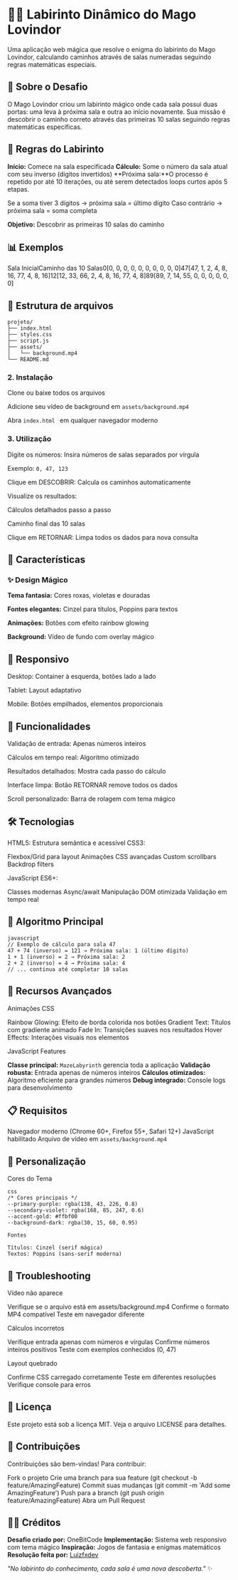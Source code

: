 # 🧙‍♂️ Labirinto Dinâmico do Mago Lovindor

Uma aplicação web mágica que resolve o enigma do labirinto do Mago Lovindor, calculando caminhos através de salas numeradas seguindo regras matemáticas especiais.

## 📖 Sobre o Desafio
O Mago Lovindor criou um labirinto mágico onde cada sala possui duas portas: uma leva à próxima sala e outra ao início novamente. Sua missão é descobrir o caminho correto através das primeiras 10 salas seguindo regras matemáticas específicas.

## 🎯 Regras do Labirinto

**Início:** Comece na sala especificada
**Cálculo:** Some o número da sala atual com seu inverso (dígitos invertidos)
**Próxima sala:**O processo é repetido por até 10 iterações, ou até serem detectados loops curtos após 5 etapas.

Se a soma tiver 3 dígitos → próxima sala = último dígito
Caso contrário → próxima sala = soma completa


**Objetivo:** Descobrir as primeiras 10 salas do caminho

## 📊 Exemplos

Sala InicialCaminho das 10 Salas0[0, 0, 0, 0, 0, 0, 0, 0, 0, 0]47[47, 1, 2, 4, 8, 16, 77, 4, 8, 16]12[12, 33, 66, 2, 4, 8, 16, 77, 4, 8]89[89, 7, 14, 55, 0, 0, 0, 0, 0, 0]

## 📁 Estrutura de arquivos
```
projeto/
├── index.html
├── styles.css
├── script.js
├── assets/
│   └── background.mp4
└── README.md
```
### 2. Instalação

Clone ou baixe todos os arquivos

Adicione seu vídeo de background em `` assets/background.mp4 ``

Abra ``index.html `` em qualquer navegador moderno

### 3. Utilização

Digite os números: Insira números de salas separados por vírgula

Exemplo: `` 0, 47, 123 ``


Clique em DESCOBRIR: Calcula os caminhos automaticamente

Visualize os resultados:

Cálculos detalhados passo a passo

Caminho final das 10 salas


Clique em RETORNAR: Limpa todos os dados para nova consulta

## 🎨 Características

### ✨ Design Mágico

**Tema fantasia:** Cores roxas, violetas e douradas

**Fontes elegantes:** Cinzel para títulos, Poppins para textos

**Animações:** Botões com efeito rainbow glowing

**Background:** Vídeo de fundo com overlay mágico

## 📱 Responsivo

Desktop: Container à esquerda, botões lado a lado

Tablet: Layout adaptativo

Mobile: Botões empilhados, elementos proporcionais

## 🔧 Funcionalidades

Validação de entrada: Apenas números inteiros

Cálculos em tempo real: Algoritmo otimizado

Resultados detalhados: Mostra cada passo do cálculo

Interface limpa: Botão RETORNAR remove todos os dados

Scroll personalizado: Barra de rolagem com tema mágico

## 🛠️ Tecnologias

HTML5: Estrutura semântica e acessível
CSS3:

Flexbox/Grid para layout
Animações CSS avançadas
Custom scrollbars
Backdrop filters


JavaScript ES6+:

Classes modernas
Async/await
Manipulação DOM otimizada
Validação em tempo real



## 🎯 Algoritmo Principal

```
javascript
// Exemplo de cálculo para sala 47
47 + 74 (inverso) = 121 → Próxima sala: 1 (último dígito)
1 + 1 (inverso) = 2 → Próxima sala: 2
2 + 2 (inverso) = 4 → Próxima sala: 4
// ... continua até completar 10 salas
```

## 🚀 Recursos Avançados

Animações CSS

Rainbow Glowing: Efeito de borda colorida nos botões
Gradient Text: Títulos com gradiente animado
Fade In: Transições suaves nos resultados
Hover Effects: Interações visuais nos elementos

JavaScript Features

**Classe principal:** `` MazeLabyrinth `` gerencia toda a aplicação
**Validação robusta:** Entrada apenas de números inteiros
**Cálculos otimizados:** Algoritmo eficiente para grandes números
**Debug integrado:** Console logs para desenvolvimento

## 📋 Requisitos

Navegador moderno (Chrome 60+, Firefox 55+, Safari 12+)
JavaScript habilitado
Arquivo de vídeo em `` assets/background.mp4 ``

## 🎨 Personalização

Cores do Tema

```
css
/* Cores principais */
--primary-purple: rgba(138, 43, 226, 0.8)
--secondary-violet: rgba(168, 85, 247, 0.6)
--accent-gold: #ffbf00
--background-dark: rgba(30, 15, 60, 0.95)

Fontes

Títulos: Cinzel (serif mágica)
Textos: Poppins (sans-serif moderna)
```

## 🐛 Troubleshooting

Vídeo não aparece

Verifique se o arquivo está em assets/background.mp4
Confirme o formato MP4 compatível
Teste em navegador diferente

Cálculos incorretos

Verifique entrada apenas com números e vírgulas
Confirme números inteiros positivos
Teste com exemplos conhecidos (0, 47)

Layout quebrado

Confirme CSS carregado corretamente
Teste em diferentes resoluções
Verifique console para erros

## 📄 Licença

Este projeto está sob a licença MIT. Veja o arquivo LICENSE para detalhes.

## 🤝 Contribuições

Contribuições são bem-vindas! Para contribuir:

Fork o projeto
Crie uma branch para sua feature (git checkout -b feature/AmazingFeature)
Commit suas mudanças (git commit -m 'Add some AmazingFeature')
Push para a branch (git push origin feature/AmazingFeature)
Abra um Pull Request

## 🧙‍♂️ Créditos

**Desafio criado por:** OneBitCode
**Implementação:** Sistema web responsivo com tema mágico
**Inspiração:** Jogos de fantasia e enigmas matemáticos
**Resolução feita por:** [Luizfxdev](https://www.linkedin.com/in/luizfxdev)


*"No labirinto do conhecimento, cada sala é uma nova descoberta."*  ✨
